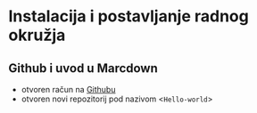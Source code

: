 # Instalacija i postavljanje radnog okružja
## Github i uvod u Marcdown
- otvoren račun na [Githubu](https://github.com) 
- otvoren novi repozitorij pod nazivom <`Hello-world`>

